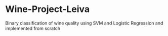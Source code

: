 # Wine-Project-Leiva
Binary classification of wine quality using SVM and Logistic Regression and implemented from scratch
